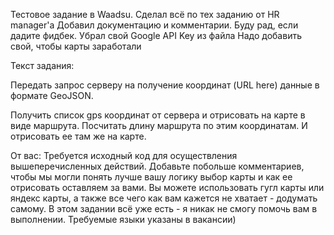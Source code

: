 Тестовое задание в Waadsu. Сделал всё по тех заданию от HR manager'a
Добавил документацию и комментарии. 
Буду рад, если дадите фидбек.
Убрал свой Google API Key из файла
Надо добавить свой, чтобы карты заработали

Текст задания: 

Передать запрос серверу на получение координат (URL here)
данные в формате GeoJSON.

Получить список gps координат от сервера и отрисовать на карте в виде маршрута.
Посчитать длину маршрута по этим координатам.
И отрисовать ее там же на карте.

От вас:
Требуется исходный код для осуществления вышеперечисленных действий.
Добавьте побольше комментариев, чтобы мы могли понять лучше вашу логику
выбор карты и как ее отрисовать оставляем за вами.
Вы можете использовать гугл карты или яндекс карты, а также все чего как вам кажется не хватает - додумать самому. В этом задании всё уже есть - я никак не смогу помочь вам в выполнении. Требуемые языки указаны в вакансии)
